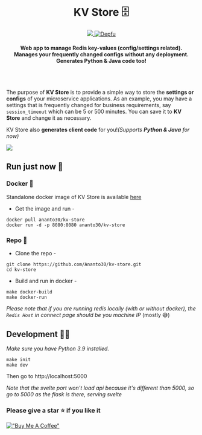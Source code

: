 <h1 align="center">
    KV Store 🗄️
</h1>
<p align="center">
    <a href="https://hub.docker.com/repository/docker/ananto30/kv-store" target="_blank">
        <img src="https://img.shields.io/docker/image-size/ananto30/kv-store?logo=docker" />
    </a>
    <a href="https://depfu.com/github/Ananto30/kv-store?project_id=38289">
        <img src="https://badges.depfu.com/badges/82614c2f1a13921b01dd4d70ec00643e/overview.svg" alt="Depfu" />
    </a>
</p>
<h4 align="center">
    Web app to manage Redis key-values (config/settings related).
    <br>
    Manages your frequently changed configs without any deployment.
    <br>
    Generates Python & Java code too!
</h4>

<br>
<br>

The purpose of <strong>KV Store</strong> is to provide a simple way to store
the <strong>settings or configs</strong> of your microservice applications.
As an example, you may have a settings that is frequently changed for
business requirements, say <code>session_timeout</code> which can be 5 or 500
minutes. You can save it to <strong>KV Store</strong> and change it as
necessary.

KV Store also <strong>generates client code</strong> for you!<i>(Supports <strong>Python & Java</strong> for now)</i>

<img src="https://res.cloudinary.com/dvqpo7nkm/image/upload/v1632813083/projects/kv_store_gif.gif">

## Run just now 🚀

### Docker 🚢

Standalone docker image of KV Store is available [here](https://hub.docker.com/repository/docker/ananto30/kv-store)

- Get the image and run -

```
docker pull ananto30/kv-store
docker run -d -p 8080:8080 ananto30/kv-store
```

### Repo 📁

- Clone the repo -

```
git clone https://github.com/Ananto30/kv-store.git
cd kv-store
```

- Build and run in docker -

```
make docker-build
make docker-run
```

<i>Please note that if you are running redis locally (with or without docker), the `Redis Host` in connect page should be you machine IP </i>(mostly 😅)

## Development 🧑‍💻

<i>Make sure you have Python 3.9 installed.</i>

```
make init
make dev
```

Then go to http://localhost:5000

_Note that the svelte port won't load api because it's different than 5000, so go to 5000 as the flask is there, serving svelte_

### Please give a star ⭐ if you like it

[!["Buy Me A Coffee"](https://www.buymeacoffee.com/assets/img/custom_images/orange_img.png)](https://www.buymeacoffee.com/ananto30)
